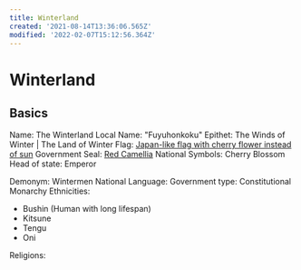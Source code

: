 ```yaml
---
title: Winterland
created: '2021-08-14T13:36:06.565Z'
modified: '2022-02-07T15:12:56.364Z'
---
```


# Winterland
## Basics
Name: The Winterland
Local Name: "Fuyuhonkoku"
Epithet: The Winds of Winter | The Land of Winter
Flag: [Japan-like flag with cherry flower instead of sun](https://i.redd.it/apsvyeiwjd641.png)
Government Seal: [Red Camellia](https://static.wikia.nocookie.net/bleach/images/c/c6/6th_Division_Insignia.png/revision/latest/scale-to-width-down/900?cb=20180203104842&path-prefix=en)
National Symbols: Cherry Blossom
Head of state: Emperor

Demonym: Wintermen
National Language:
Government type: Constitutional Monarchy
Ethnicities:
 - Bushin (Human with long lifespan)
 - Kitsune
 - Tengu
 - Oni

Religions:
